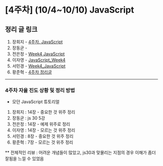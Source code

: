 # [4주차] (10/4~10/10) JavaScript

## 정리 글 링크

1. 장희지 - [4주차. JavaScript](https://blog.naver.com/huiji0315/222112241099)
2. 장동균 - 
3. 전은정 - [Week4 JavaScript](https://jjung-lab.tistory.com/19)
4. 이자영 - [JavaScript_Week4](https://99neozone.tistory.com/5)
5. 서민경 - [Week4_JavaScript](https://min1307.tistory.com/23)
6. 황준혁 - [4주차 정리글](https://strawji.tistory.com/7)

---

### 4주차 자율 진도 상황 및 정리 방법

- 모던 JavaScript 튜토리얼

1. 장희지 : 14장 - 중요한 것 위주 정리
2. 장동균 : js 30 5강
3. 전은정 : 14장 - 예제 위주로 정리
4. 이자영 : 14장 - 모르는 것 위주 정리
5. 서민경 : 8장 - 중요한 것 위주 정리
6. 황준혁 : 7장 - 모르는 것 위주 정리

\*\* 전체적인 리뷰 : 어려운 개념들이 많았고, js30과 맞물리는 지점의 경우 이해가 좀더 잘됨을 느낄 수 있었음
